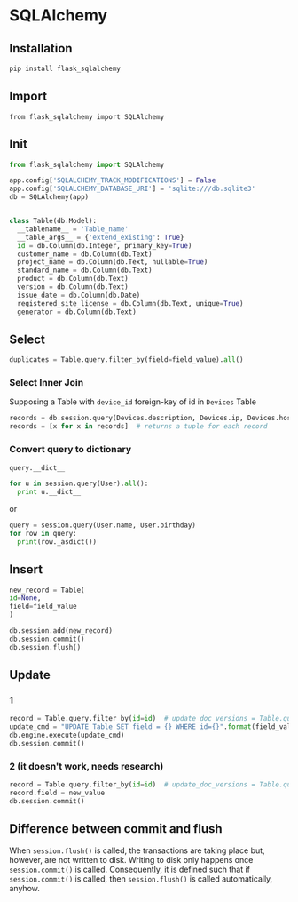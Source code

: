 # SQLAlchemy

## Installation
```bash
pip install flask_sqlalchemy
```


## Import
```
from flask_sqlalchemy import SQLAlchemy
```

## Init
```python
from flask_sqlalchemy import SQLAlchemy

app.config['SQLALCHEMY_TRACK_MODIFICATIONS'] = False
app.config['SQLALCHEMY_DATABASE_URI'] = 'sqlite:///db.sqlite3'
db = SQLAlchemy(app)


class Table(db.Model):
  __tablename__ = 'Table_name'
  __table_args__ = {'extend_existing': True}
  id = db.Column(db.Integer, primary_key=True)
  customer_name = db.Column(db.Text)
  project_name = db.Column(db.Text, nullable=True)
  standard_name = db.Column(db.Text)
  product = db.Column(db.Text)
  version = db.Column(db.Text)
  issue_date = db.Column(db.Date)
  registered_site_license = db.Column(db.Text, unique=True)
  generator = db.Column(db.Text)
```


## Select
```python
duplicates = Table.query.filter_by(field=field_value).all()
```


### Select Inner Join
Supposing a Table with `device_id` foreign-key of id in `Devices` Table
```python
records = db.session.query(Devices.description, Devices.ip, Devices.hostname, Results.status, Results.last_response).join(Devices)
records = [x for x in records]  # returns a tuple for each record
```

### Convert query to dictionary

```python
query.__dict__
```

```python
for u in session.query(User).all():
  print u.__dict__
```

or 

```python
query = session.query(User.name, User.birthday)
for row in query:
  print(row._asdict())
```


## Insert

```python
new_record = Table(
id=None,
field=field_value
)

db.session.add(new_record)
db.session.commit()
db.session.flush()
```

## Update

### 1 
```python
record = Table.query.filter_by(id=id)  # update_doc_versions = Table.query.get(id)
update_cmd = "UPDATE Table SET field = {} WHERE id={}".format(field_value, id)
db.engine.execute(update_cmd)
db.session.commit()
```


### 2 (it doesn't work, needs research)
```python
record = Table.query.filter_by(id=id)  # update_doc_versions = Table.query.get(id)
record.field = new_value
db.session.commit()
```

## Difference between commit and flush
When `session.flush()` is called, the transactions are taking place but, however, are not written to disk. Writing to disk only happens once `session.commit()` is called. Consequently, it is defined such that if `session.commit()` is called, then `session.flush()` is called automatically, anyhow.
